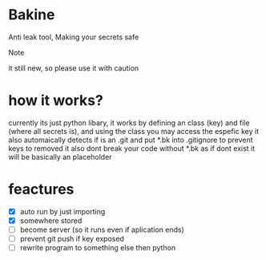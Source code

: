 # Bakine
Anti leak tool, Making your secrets safe
> [!NOTE]
> it still new, so please use it with caution

# how it works?
currently its just python libary, it works by defining an class (key) and file (where all secrets is), and using the class you may access the espefic key
it also automaically detects if is an .git and put *.bk into .gitignore to prevent keys to removed
it also dont break your code without *.bk as if dont exist it will be basically an placeholder

# feactures
- [X] auto run by just importing
- [X] somewhere stored
- [ ] become server (so it runs even if aplication ends)
- [ ] prevent git push if key exposed
- [ ] rewrite program to something else then python
